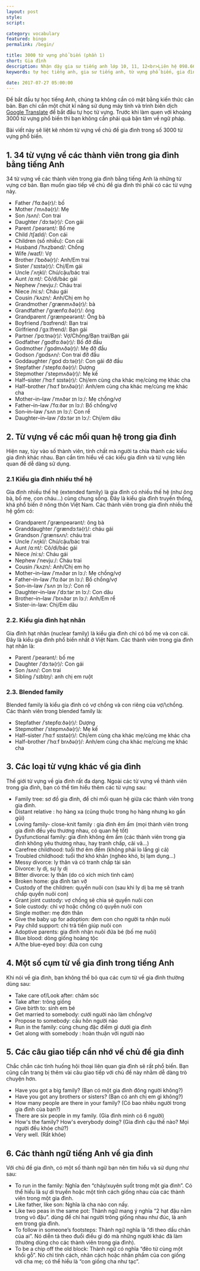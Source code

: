 ```yaml
---
layout: post
style:
script:

category: vocabulary
featured: bingo
permalink: /begin/

title: 3000 từ vựng phổ biến (phần 1)
short: Gia đình
description: Nhận dậy gia sư tiếng anh lớp 10, 11, 12<br>Liên hệ 098.66.77.99.3<br>Anh Thịnh
keywords: tự học tiếng anh, gia sư tiếng anh, từ vựng phổ biến, gia đình, vocabulary, family

date: 2017-07-27 05:00:00
---
```


Để bắt đầu tự học tiếng Anh, chúng ta không cần có mặt bằng kiến thức căn bản. Bạn chỉ cần
một chút kĩ năng sử dụng máy tính và trình biên dịch [Google Translate](https://translate.google.com.vn/?hl=en&sl=auto&tl=vi&op=translate) để bắt đầu tự học từ vựng. Trước khi làm quen với khoảng 3000 từ vựng phổ biến
thì bạn không cần phải quá bận tâm về ngữ pháp.

Bài viết này sẽ liệt kê nhóm từ vựng về chủ đề gia đình trong số 3000 từ vựng phổ biến.

## 1. 34 từ vựng về các thành viên trong gia đình bằng tiếng Anh

34 từ vựng về các thành viên trong gia đình bằng tiếng Anh là những từ vựng cơ bản. 
Bạn muốn giao tiếp về chủ đề gia đình thì phải có các từ vựng này.

- Father /ˈfɑːðə(r)/: bố
- Mother /ˈmʌðə(r)/: Mẹ
- Son /sʌn/: Con trai
- Daughter /ˈdɔːtə(r)/: Con gái
- Parent /ˈpeərənt/: Bố mẹ
- Child /tʃaɪld/: Con cái
- Children (số nhiều): Con cái
- Husband /ˈhʌzbənd/: Chồng
- Wife /waɪf/: Vợ
- Brother /ˈbɒðə(r)/: Anh/Em trai
- Sister /ˈsɪstə(r)/: Chị/Em gái
- Uncle /ˈʌŋkl/: Chú/cậu/bác trai
- Aunt /ɑːnt/: Cô/dì/bác gái
- Nephew /ˈnevjuː/: Cháu trai
- Niece /niːs/: Cháu gái
- Cousin /ˈkʌzn/: Anh/Chị em họ
- Grandmother /ˈɡrænmʌðə(r)/: bà
- Grandfather /ˈɡrænfɑːðə(r)/: ông
- Grandparent /ˈɡrænpeərənt/: Ông bà
- Boyfriend /ˈbɔɪfrend/: Bạn trai
- Girlfriend /ˈɡɜːlfrend/: Bạn gái
- Partner /ˈpɑːtnə(r)/: Vợ/Chồng/Bạn trai/Bạn gái
- Godfather /ˈɡɒdfɑːðə(r)/: Bố đỡ đầu
- Godmother /ˈɡɒdmʌðə(r)/: Mẹ đỡ đầu
- Godson /ˈɡɒdsʌn/: Con trai đỡ đầu
- Goddaughter /ˈɡɒd dɔːtə(r)/: Con gái đỡ đầu
- Stepfather /ˈstepfɑːðə(r)/: Dượng
- Stepmother /ˈstepmʌðə(r)/: Mẹ kế
- Half–sister /ˈhɑːf sɪstə(r)/: Chị/em cùng cha khác mẹ/cùng mẹ khác cha
- Half–brother /ˈhɑːf brʌðə(r)/: Anh/em cùng cha khác mẹ/cùng mẹ khác cha
- Mother–in–law /ˈmʌðər ɪn lɔː/: Mẹ chồng/vợ
- Father–in–law /ˈfɑːðər ɪn lɔː/:  Bố chồng/vợ
- Son–in–law /ˈsʌn ɪn lɔː/: Con rể
- Daughter–in–law /ˈdɔːtər ɪn lɔː/: Chị/em dâu

## 2. Từ vựng về các mối quan hệ trong gia đình

Hiện nay, tùy vào số thành viên, tính chất mà người ta chia thành các kiểu gia đình khác nhau.
Bạn cần tìm hiểu về các kiểu gia đình và từ vựng liên quan để dễ dàng sử dụng.

### 2.1 Kiểu gia đình nhiều thế hệ

Gia đình nhiều thế hệ (extended family) là gia đình có nhiều thế hệ (như ông bà, bố mẹ, con cháu…)
cùng chung sống. Đây là kiểu gia đình truyền thống, khá phổ biến ở nông thôn Việt Nam.
Các thành viên trong gia đình nhiều thế hệ gồm có:

- Grandparent /ˈɡrænpeərənt/: ông bà
- Granddaughter /ˈɡrændɔːtə(r)/:  cháu gái
- Grandson /ˈɡrænsʌn/: cháu trai
- Uncle /ˈʌŋkl/: Chú/cậu/bác trai
- Aunt /ɑːnt/: Cô/dì/bác gái
- Niece /niːs/: Cháu gái
- Nephew /ˈnevjuː/: Cháu trai
- Cousin /ˈkʌzn/: Anh/Chị em họ
- Mother–in–law /ˈmʌðər ɪn lɔː/: Mẹ chồng/vợ
- Father–in–law /ˈfɑːðər ɪn lɔː/:  Bố chồng/vợ
- Son–in–law /ˈsʌn ɪn lɔː/: Con rể
- Daughter–in–law /ˈdɔːtər ɪn lɔː/: Con dâu
- Brother–in–law /ˈbrʌðər ɪn lɔː/:  Anh/Em rể
- Sister-in-law: Chị/Em dâu

### 2.2. Kiểu gia đình hạt nhân

Gia đình hạt nhân (nuclear family) là kiểu gia đình chỉ có bố mẹ và con cái.
Đây là kiểu gia đình phổ biến nhất ở Việt Nam. Các thành viên trong gia đình hạt nhân là:

- Parent /ˈpeərənt/: bố mẹ
- Daughter /ˈdɔːtə(r)/: Con gái
- Son /sʌn/: Con trai
- Sibling /ˈsɪblɪŋ/: anh chị em ruột

### 2.3. Blended family

Blended family là kiểu gia đình có vợ chồng và con riêng của vợ/\chồng.
Các thành viên trong blended family là:

- Stepfather /ˈstepfɑːðə(r)/: Dượng
- Stepmother /ˈstepmʌðə(r)/: Mẹ kế
- Half–sister /ˈhɑːf sɪstə(r)/: Chị/em cùng cha khác mẹ/cùng mẹ khác cha
- Half–brother /ˈhɑːf brʌðə(r)/: Anh/em cùng cha khác mẹ/cùng mẹ khác cha

## 3. Các loại từ vựng khác về gia đình

Thế giới từ vựng về gia đình rất đa dạng. Ngoài các từ vựng về thành viên trong gia đình,
bạn có thể tìm hiểu thêm các từ vựng sau:

- Family tree: sơ đồ gia đình, để chỉ mối quan hệ giữa các thành viên trong gia đình.
- Distant relative : họ hàng xa (cũng thuộc trong họ hàng nhưng ko gần gũi)
- Loving family- close-knit family : gia đình êm ấm (mọi thành viên trong gia đình đều yêu thương nhau, có quan hệ tốt)
- Dysfunctional family: gia đình không êm ấm (các thành viên trong gia đình không yêu thương nhau, hay tranh chấp, cãi vã…)
- Carefree childhood: tuổi thơ êm đềm (không phải lo lắng gì cả)
- Troubled childhood: tuổi thơ khó khăn (nghèo khó, bị lạm dụng…)
- Messy divorce: ly thân và có tranh chấp tài sản
- Divorce: ly dị, sự ly dị
- Bitter divorce: ly thân (do có xích mích tình cảm)
- Broken home: gia đình tan vỡ
- Custody of the children: quyền nuôi con (sau khi ly dị ba mẹ sẽ tranh chấp quyền nuôi con)
- Grant joint custody: vợ chồng sẽ chia sẻ quyền nuôi con
- Sole custody: chỉ vợ hoặc chồng có quyền nuôi con
- Single mother: mẹ đơn thân
- Give the baby up for adoption: đem con cho người ta nhận nuôi
- Pay child support: chi trả tiền giúp nuôi con
- Adoptive parents: gia đình nhận nuôi đứa bé (bố mẹ nuôi)
- Blue blood: dòng giống hoàng tộc
- A/the blue-eyed boy: đứa con cưng

## 4. Một số cụm từ về gia đình trong tiếng Anh

Khi nói về gia đình, bạn không thể bỏ qua các cụm từ về gia đình thường dùng sau:

- Take care of/Look after: chăm sóc
- Take after: trông giống
- Give birth to: sinh em bé
- Get married to somebody: cưới người nào làm chồng/vợ
- Propose to somebody: cầu hôn người nào
- Run in the family: cùng chung đặc điểm gì dưới gia đình
- Get along with somebody : hoàn thuận với người nào

## 5. Các câu giao tiếp cần nhớ về chủ đề gia đình 

Chắc chắn các tình huống hội thoại liên quan gia đình sẽ rất phổ biến.
Bạn cũng cần trang bị thêm vài câu giao tiếp với chủ đề này nhằm dễ dàng trò chuyện hơn.

- Have you got a big family? (Bạn có một gia đình đông người không?)
- Have you got any brothers or sisters? (Bạn có anh chị em gì không?)
- How many people are there in your family? (Có bao nhiêu người trong gia đình của bạn?)
- There are six people in my family. (Gia đình mình có 6 người)
- How's the family? How's everybody doing? (Gia đình cậu thế nào? Mọi người đều khỏe chứ?)
- Very well. (Rất khỏe)

## 6. Các thành ngữ tiếng Anh về gia đình

Với chủ đề gia đình, có một số thành ngữ bạn nên tìm hiểu và sử dụng như sau: 

- To run in the family: Nghĩa đen “chảy/xuyên suốt trong một gia đình”. Có thể hiểu là sự di truyền hoặc một tính cách giống nhau của các thành viên trong một gia đình.
- Like father, like son: Nghĩa là cha nào con nấy.
- Like two peas in the same pot: Thành ngữ mang ý nghĩa “2 hạt đậu nằm trong vỏ đậu”. dùng để chỉ hai người trông giống nhau như đúc, là anh em trong gia đình.
- To follow in someone’s footsteps: Thành ngữ nghĩa là “đi theo dấu chân của ai”. Nó diễn tả theo đuổi điều gì đó mà những người khác đã làm (thường dùng cho các thành viên trong gia đình).
- To be a chip off the old block: Thành ngữ có nghĩa “đẽo từ cùng một khối gỗ”. Nó chỉ tính cách, nhân cách hoặc nhân phẩm của con giống với cha mẹ; có thể hiểu là “con giống cha như tạc”.
